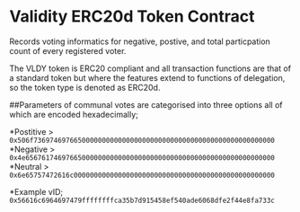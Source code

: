# Validity ERC20d Token Contract
Records voting informatics for negative, postive, and total particpation count of every registered voter. 

The VLDY token is ERC20 compliant and all transaction functions are that of a standard token but where the features extend to functions of delegation, so the token type is denoted as ERC20d. 

##Parameters of communal votes are categorised into three options all of which are encoded hexadecimally;

*Postitive > `0x506f736974697665000000000000000000000000000000000000000000000000`
*Negative > `0x4e65676174697665000000000000000000000000000000000000000000000000`
*Neutral > `0x6e65757472616c00000000000000000000000000000000000000000000000000`

*Example vID; `0x56616c6964697479ffffffffca35b7d915458ef540ade6068dfe2f44e8fa733c`
